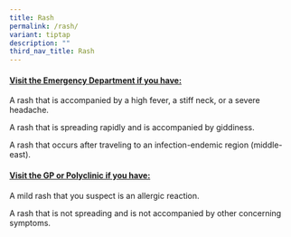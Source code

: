 ```yaml
---
title: Rash
permalink: /rash/
variant: tiptap
description: ""
third_nav_title: Rash
---
```

<h4><strong><u>Visit the Emergency Department if you have:</u></strong></h4>
<p>A rash that is accompanied by a high fever, a stiff neck, or a severe
headache.</p>
<p>A rash that is spreading rapidly and is accompanied by giddiness.</p>
<p>A rash that occurs after traveling to an infection-endemic region (middle-east).</p>
<p></p>
<h4><strong><u>Visit the GP or Polyclinic if you have:</u></strong></h4>
<p>A mild rash that you suspect is an allergic reaction.</p>
<p>A rash that is not spreading and is not accompanied by other concerning
symptoms.</p>